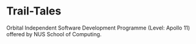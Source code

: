 # Trail-Tales

Orbital Independent Software Development Programme (Level: Apollo 11) offered by NUS School of Computing.
